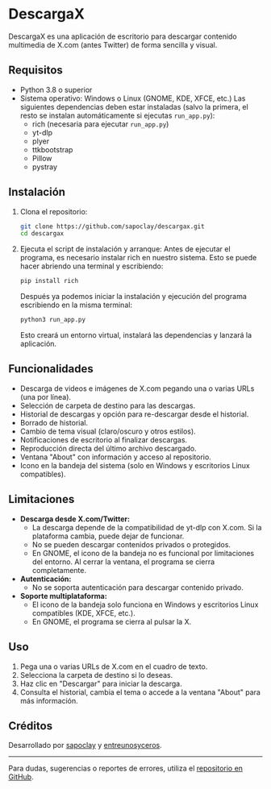 # DescargaX

DescargaX es una aplicación de escritorio para descargar contenido multimedia de X.com (antes Twitter) de forma sencilla y visual.

## Requisitos

- Python 3.8 o superior
- Sistema operativo: Windows o Linux (GNOME, KDE, XFCE, etc.)
Las siguientes dependencias deben estar instaladas (salvo la primera, el resto se instalan automáticamente si ejecutas `run_app.py`):
  - rich (necesaria para ejecutar `run_app.py`)
  - yt-dlp
  - plyer
  - ttkbootstrap
  - Pillow
  - pystray

## Instalación

1. Clona el repositorio:
   ```bash
   git clone https://github.com/sapoclay/descargax.git
   cd descargax
   ```
2. Ejecuta el script de instalación y arranque:
   Antes de ejecutar el programa, es necesario instalar rich en nuestro sistema. Esto se puede hacer abriendo una terminal y escribiendo:
   
   ```bash
   pip install rich
   ```
   Después ya podemos iniciar la instalación y ejecución del programa escribiendo en la misma terminal:

   ```bash
   python3 run_app.py
   ```
   Esto creará un entorno virtual, instalará las dependencias y lanzará la aplicación.

## Funcionalidades

- Descarga de videos e imágenes de X.com pegando una o varias URLs (una por línea).
- Selección de carpeta de destino para las descargas.
- Historial de descargas y opción para re-descargar desde el historial.
- Borrado de historial.
- Cambio de tema visual (claro/oscuro y otros estilos).
- Notificaciones de escritorio al finalizar descargas.
- Reproducción directa del último archivo descargado.
- Ventana "About" con información y acceso al repositorio.
- Icono en la bandeja del sistema (solo en Windows y escritorios Linux compatibles).

## Limitaciones

- **Descarga desde X.com/Twitter:**
  - La descarga depende de la compatibilidad de yt-dlp con X.com. Si la plataforma cambia, puede dejar de funcionar.
  - No se pueden descargar contenidos privados o protegidos.
  - En GNOME, el icono de la bandeja no es funcional por limitaciones del entorno. Al cerrar la ventana, el programa se cierra completamente.
- **Autenticación:**
  - No se soporta autenticación para descargar contenido privado.
- **Soporte multiplataforma:**
  - El icono de la bandeja solo funciona en Windows y escritorios Linux compatibles (KDE, XFCE, etc.).
  - En GNOME, el programa se cierra al pulsar la X.

## Uso

1. Pega una o varias URLs de X.com en el cuadro de texto.
2. Selecciona la carpeta de destino si lo deseas.
3. Haz clic en "Descargar" para iniciar la descarga.
4. Consulta el historial, cambia el tema o accede a la ventana "About" para más información.

## Créditos

Desarrollado por [sapoclay](https://github.com/sapoclay) y [entreunosyceros](https://entreunosyceros.net).

---

Para dudas, sugerencias o reportes de errores, utiliza el [repositorio en GitHub](https://github.com/sapoclay/descargax).
